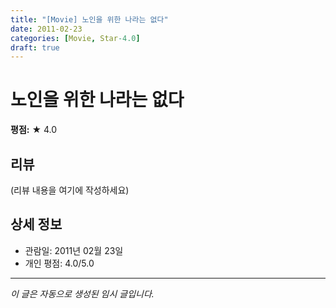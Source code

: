 ```yaml
---
title: "[Movie] 노인을 위한 나라는 없다"
date: 2011-02-23
categories: [Movie, Star-4.0]
draft: true
---
```


# 노인을 위한 나라는 없다

**평점:** ★ 4.0

## 리뷰

(리뷰 내용을 여기에 작성하세요)

## 상세 정보

- 관람일: 2011년 02월 23일
- 개인 평점: 4.0/5.0

---

*이 글은 자동으로 생성된 임시 글입니다.*
